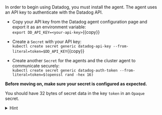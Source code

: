 In order to begin using Datadog, you must install the agent. The agent uses an API key to authenticate with the Datadog API. 

* Copy your API key from the Datadog agent configuration page and export it as an environment variable: <br/>
`export DD_API_KEY=<your-api-key>`{{copy}}

* Create a `Secret` with your API key: <br/>
`kubectl create secret generic datadog-api-key --from-literal=token=$DD_API_KEY`{{copy}}

* Create another `Secret` for the agents and the cluster agent to communicate securely: <br/>
`kubectl create secret generic datadog-auth-token --from-literal=token=$(openssl rand -hex 16)`

**Before moving on, make sure your secret is configured as expected.** 

You should have 32 bytes of secret data in the key `token` in an `Opaque` secret.

<details>
<summary>Hint</summary>
`kubectl get secrets`{{copy}} prints a list of all secrets in the current namespace. <br/> <br/>

`kubectl describe secret <your-secret-name>`{{copy}} prints details of a specific secret. <br/> <br/>

`kubectl get secret -oyaml <your-secret-name>`{{copy}} prints the full YAML representation of a secret.
</details>
